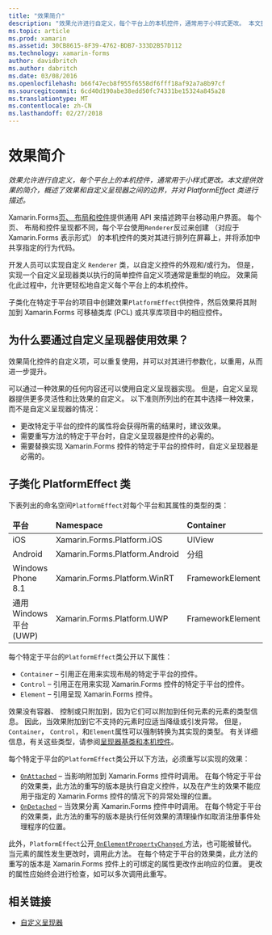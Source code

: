 ```yaml
---
title: "效果简介"
description: "效果允许进行自定义，每个平台上的本机控件，通常用于小样式更改。 本文提供效果的简介，概述了效果和自定义呈现器之间的边界，并对 PlatformEffect 类进行描述。"
ms.topic: article
ms.prod: xamarin
ms.assetid: 30CB8615-8F39-4762-BDB7-333D2B57D112
ms.technology: xamarin-forms
author: davidbritch
ms.author: dabritch
ms.date: 03/08/2016
ms.openlocfilehash: b66f47ecb8f955f6558df6fff18af92a7a8b97cf
ms.sourcegitcommit: 6cd40d190abe38edd50fc74331be15324a845a28
ms.translationtype: MT
ms.contentlocale: zh-CN
ms.lasthandoff: 02/27/2018
---
```

# <a name="introduction-to-effects"></a>效果简介

_效果允许进行自定义，每个平台上的本机控件，通常用于小样式更改。本文提供效果的简介，概述了效果和自定义呈现器之间的边界，并对 PlatformEffect 类进行描述。_

Xamarin.Forms[页、 布局和控件](~/xamarin-forms/user-interface/controls/index.md)提供通用 API 来描述跨平台移动用户界面。 每个页、 布局和控件呈现都不同，每个平台使用`Renderer`反过来创建 （对应于 Xamarin.Forms 表示形式） 的本机控件的类对其进行排列在屏幕上，并将添加中共享指定的行为代码。

开发人员可以实现自定义 `Renderer` 类，以自定义控件的外观和/或行为。 但是，实现一个自定义呈现器类以执行的简单控件自定义项通常是重型的响应。 效果简化此过程中，允许更轻松地自定义每个平台上的本机控件。

子类化在特定于平台的项目中创建效果`PlatformEffect`供控件，然后效果将其附加到 Xamarin.Forms 可移植类库 (PCL) 或共享库项目中的相应控件。

## <a name="why-use-an-effect-over-a-custom-renderer"></a>为什么要通过自定义呈现器使用效果？

效果简化控件的自定义项，可以重复使用，并可以对其进行参数化，以重用，从而进一步提升。

可以通过一种效果的任何内容还可以使用自定义呈现器实现。 但是，自定义呈现器提供更多灵活性和比效果的自定义。 以下准则所列出的在其中选择一种效果，而不是自定义呈现器的情况：

- 更改特定于平台的控件的属性将会获得所需的结果时，建议效果。
- 需要重写方法的特定于平台时，自定义呈现器是控件的必需的。
- 需要替换实现 Xamarin.Forms 控件的特定于平台的控件时，自定义呈现器是必需的。

## <a name="subclassing-the-platformeffect-class"></a>子类化 PlatformEffect 类

下表列出的命名空间`PlatformEffect`对每个平台和其属性的类型的类：

<table>
 <thead>
   <tr>
     <td><strong>平台</strong></td>
     <td><strong>Namespace</strong></td>
     <td><strong>Container</strong></td>
     <td><strong>控件</strong></td>
   </tr>
 </thead>
 <tbody>
   <tr>
     <td>iOS</a></td>
     <td>Xamarin.Forms.Platform.iOS</td>
     <td>UIView</td>
     <td>UIView</td>
   </tr>
   <tr>
     <td>Android</a></td>
     <td>Xamarin.Forms.Platform.Android</td>
     <td>分组</td>
     <td>视图</td>
   </tr>
   <tr>
     <td>Windows Phone 8.1</a></td>
     <td>Xamarin.Forms.Platform.WinRT</td>
     <td>FrameworkElement</td>
     <td>FrameworkElement</td>
   </tr>
   <tr>
     <td>通用 Windows 平台 (UWP)</a></td>
     <td>Xamarin.Forms.Platform.UWP</td>
     <td>FrameworkElement</td>
     <td>FrameworkElement</td>
   </tr>
 </tbody>
</table>

每个特定于平台的`PlatformEffect`类公开以下属性：

- `Container` – 引用正在用来实现布局的特定于平台的控件。
- `Control` – 引用正在用来实现 Xamarin.Forms 控件的特定于平台的控件。
- `Element` – 引用呈现 Xamarin.Forms 控件。

效果没有容器、 控制或只附加到，因为它们可以附加到任何元素的元素的类型信息。 因此，当效果附加到它不支持的元素时应适当降级或引发异常。 但是， `Container`， `Control`，和`Element`属性可以强制转换为其实现的类型。 有关详细信息，有关这些类型，请参阅[呈现器基类和本机控件](~/xamarin-forms/app-fundamentals/custom-renderer/renderers.md)。

每个特定于平台的`PlatformEffect`类公开以下方法，必须重写以实现的效果：

- [`OnAttached`](https://developer.xamarin.com/api/member/Xamarin.Forms.Effect.OnAttached()/) – 当影响附加到 Xamarin.Forms 控件时调用。 在每个特定于平台的效果类，此方法的重写的版本是执行自定义控件，以及在产生的效果不能应用于指定的 Xamarin.Forms 控件的情况下的异常处理的位置。
- [`OnDetached`](https://developer.xamarin.com/api/member/Xamarin.Forms.Effect.OnDetached()/) – 当效果分离 Xamarin.Forms 控件中时调用。 在每个特定于平台的效果类，此方法的重写的版本是执行任何效果的清理操作如取消注册事件处理程序的位置。

此外，`PlatformEffect`公开[ `OnElementPropertyChanged` ](https://developer.xamarin.com/api/member/Xamarin.Forms.PlatformEffect%3CTContainer,TControl%3E.OnElementPropertyChanged/p/System.ComponentModel.PropertyChangedEventArgs/)方法，也可能被替代。 当元素的属性发生更改时，调用此方法。 在每个特定于平台的效果类，此方法的重写的版本是 Xamarin.Forms 控件上的可绑定的属性更改作出响应的位置。 更改的属性应始终会进行检查，如可以多次调用此重写。


## <a name="related-links"></a>相关链接

- [自定义呈现器](~/xamarin-forms/app-fundamentals/custom-renderer/index.md)
